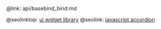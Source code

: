 @link: api/basebind_bind.md

@seolinktop: [ui widget library](https://webix.com)
@seolink: [javascript accordion](https://webix.com/widget/accordion/)